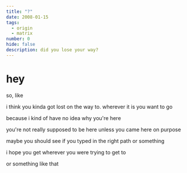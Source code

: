 ```yaml
---
title: "?"
date: 2008-01-15
tags:
  - origin
  - matrix
number: 0
hide: false
description: did you lose your way?
---
```

# hey
so, like

i think you kinda got lost on the way to. wherever it is you want to go

because i kind of have no idea why you're here

you're not really supposed to be here unless you came here on purpose

maybe you should see if you typed in the right path or something

i hope you get wherever you were trying to get to

or something like that